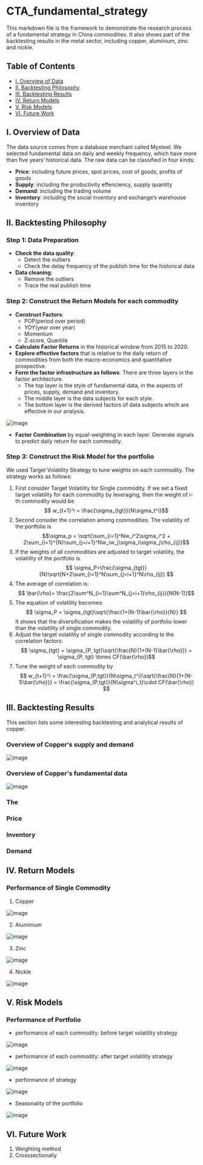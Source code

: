 # CTA_fundamental_strategy
This markdown file is the framework to demonstrate the research process of a fundamental strategy in China commodities. It also shows part of the backtesting results in the metal sector, including copper, aluminium, zinc and nickle.
## Table of Contents
- [I. Overview of Data](#1)
- [II. Backtesting Philosophy](#2)
- [III. Backtesting Results](#3)
- [IV. Return Models](#4)
- [V. Risk Models](#5)
- [VI. Future Work](#6)

<span id="1"></span>
## I. Overview of Data
The data source comes from a database merchant called Mysteel. We selected fundamental data on daily and weekly frequency, which have more than five years‘ historical data. The raw data can be classified in four kinds:
- **Price**: including future prices, spot prices, cost of goods, profits of goods
- **Supply**: including the productivity effenciency, supply quantity
- **Demand**: including the trading volume
- **Inventory**: including the social inventory and exchange‘s warehouse inventory

<span id="2"></span>
## II. Backtesting Philosophy
### Step 1: Data Preparation
  - **Check the data quality**: 
    - Detect the outliers
    - Check the delay frequency of the publish time for the historical data
  - **Data cleaning**:
    - Remove the outliers
    - Trace the real publish time
### Step 2: Construct the Return Models for each commodity
- **Construct Factors**: 
  - POP(period over period)
  - YOY(year over year)
  - Momentum
  - Z-score, Quantile 
- **Calculate Factor Returns** in the historical window from 2015 to 2020.
- **Explore effective factors** that is relative to the daily return of commodities from both the macro-economics and quantitative prospective. 
- **Form the factor infrastructure as follows**. There are three layers in the factor architecture. 
  - The top layer is the style of fundamental data, in the aspects of prices, supply, demand and inventory.
  - The middle layer is the data subjects for each style.
  - The bottom layer is the derived factors of data subjects which are effective in our analysis.

![image](https://github.com/jxin2618/CTA_fundamental_strategy/blob/main/figures/Fundamental_data_infrastructure.png)

- **Factor Combination** by equal-weighting in each layer. Generate signals to predict daily return for each commodity.

### Step 3: Construct the Risk Model for the portfolio
We used Target Volatility Strategy to tune weights on each commodity. The strategy works as follows:
1. First consider Target Volatility for Single commodity. If we set a fixed target volatility for each commodity by leveraging, then the weight of i-th commodity would be $$ w_{t+1}^i = \frac{\sigma_{tgt}}{N\sigma_t^i}$$
2. Second consider the correlation among commodities. The volatility of the portfolio is 
$$\sigma_p = \sqrt{\sum_{i=1}^Nw_i^2\sigma_i^2 + 2\sum_{i=1}^{N}\sum_{j=i+1}^Nw_iw_j\sigma_i\sigma_j\rho_{ij}}$$
3. If the weights of all commodities are adjusted to target volatility, the volatility of the portfolio is 
$$ \sigma_P=\frac{\sigma_{tgt}}{N}\sqrt{N+2\sum_{i=1}^N\sum_{j=i+1}^N\rho_{ij}} $$
4. The average of correlation is:
$$ \bar{\rho}= \frac{2\sum^N_{i=1}\sum^N_{j=i+1}\rho_{ij}}{N(N-1)}$$
5. The equation of volatility becomes:
$$ \sigma_P = \sigma_{tgt}\sqrt{\frac{1+(N-1)\bar{\rho}}{N}} $$
It shows that the diversification makes the volatility of portfolio lower than the volatility of single commodity.
6. Adjust the target volatility of single commodity according to the correlation factors:
$$ \sigma_{tgt} = \sigma_{P, tgt}\sqrt{\frac{N}{1+(N-1)\bar{\rho}}} =  \sigma_{P, tgt} \times CF(\bar{\rho})$$
7. Tune the weight of each commodity by 
$$ w_{t+1}^i = \frac{\sigma_{P,tgt}}{N\sigma_t^i}\sqrt{\frac{N}{1+(N-1)\bar{\rho}}} = \frac{\sigma_{P,tgt}}{N\sigma^i_t}\cdot CF(\bar{\rho}) $$


<span id="3"></span>
## III. Backtesting Results
This section lists some interesting backtesting and analytical results of copper.
### Overview of Copper's supply and demand

![image](https://github.com/jxin2618/CTA_fundamental_strategy/blob/main/figures/cu产业链.png)

### Overview of Copper's fundamental data

![image](https://github.com/jxin2618/CTA_fundamental_strategy/blob/main/figures/cu_fundamental_data.png)

### The 
### Price
### Inventory
### Demand

<span id="4"></span>
## IV. Return Models
### Performance of Single Commodity
1. Copper

![image](https://github.com/jxin2618/CTA_fundamental_strategy/blob/main/figures/CU_category.png)

2. Aluminium

![image](https://github.com/jxin2618/CTA_fundamental_strategy/blob/main/figures/AL_category.png)

3. Zinc

![image](https://github.com/jxin2618/CTA_fundamental_strategy/blob/main/figures/ZN_category.png)

4. Nickle

![image](https://github.com/jxin2618/CTA_fundamental_strategy/blob/main/figures/NI_category.png)

<span id="5"></span>
## V. Risk Models
### Performance of Portfolio
- performance of each commodity: before target volatility strategy

![image](https://github.com/jxin2618/CTA_fundamental_strategy/blob/main/figures/options_nav.png)

- performance of each commodity: after target volatility strategy

![image](https://github.com/jxin2618/CTA_fundamental_strategy/blob/main/figures/options_nav_after_tvs_0.05.png)

- performance of strategy

![image](https://github.com/jxin2618/CTA_fundamental_strategy/blob/main/figures/after_tvs_5pct.png)

- Seasonality of the portfolio

![image](https://github.com/jxin2618/CTA_fundamental_strategy/blob/main/figures/seasonal_effect_0.05.png)

<span id="6"></span>
## VI. Future Work
1. Weighting method
2. Crosssectionally

